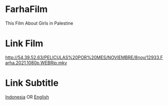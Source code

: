 # FarhaFilm
This Film About Girls in Palestine

# Link Film
<a href="http://54.39.52.63/PELICULAS%20POR%20MES/NOVIEMBRE/8nov/12933.Farha.2021.1080p.WEBRip.mkv">http://54.39.52.63/PELICULAS%20POR%20MES/NOVIEMBRE/8nov/12933.Farha.2021.1080p.WEBRip.mkv</a>

# Link Subtitle
<a href="https://raw.githubusercontent.com/esoneXon/FarhaFilm/main/Farha.2021.720p.WEBRip.x264.AAC-%20hqcinemas.com-English.en.id%20(1).srt">Indonesia</a> OR 
<a href="https://raw.githubusercontent.com/esoneXon/FarhaFilm/main/Farha.2021.720p.WEBRip.x264.AAC-%20hqcinemas.com-English.srt">English</a>
